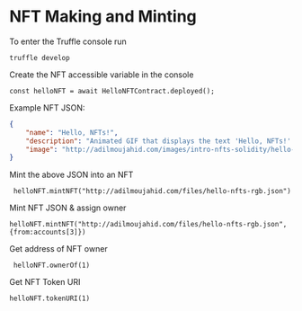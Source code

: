 # NFT Making and Minting

To enter the Truffle console run

```truffle develop```

Create the NFT accessible variable in the console

```const helloNFT = await HelloNFTContract.deployed();```

Example NFT JSON:

```json
{
	"name": "Hello, NFTs!",
	"description": "Animated GIF that displays the text 'Hello, NFTs!' in 3 colors: Red, Green, and Blue.",
	"image": "http://adilmoujahid.com/images/intro-nfts-solidity/hello-nfts-rgb.gif"
}
```

Mint the above JSON into an NFT

``` helloNFT.mintNFT("http://adilmoujahid.com/files/hello-nfts-rgb.json")```

Mint NFT JSON & assign owner

```helloNFT.mintNFT("http://adilmoujahid.com/files/hello-nfts-rgb.json",{from:accounts[3]})```

Get address of NFT owner

``` helloNFT.ownerOf(1)```

Get NFT Token URI

```helloNFT.tokenURI(1)```
